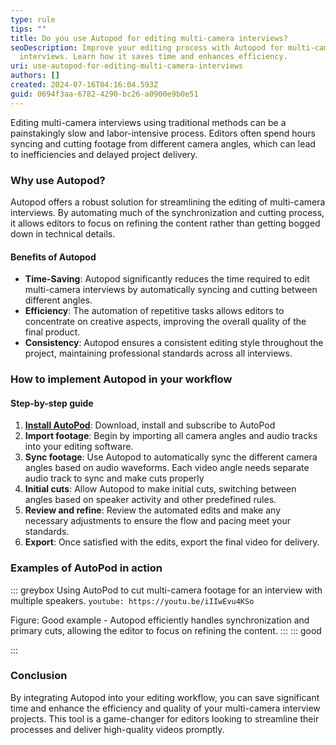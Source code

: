 ```yaml
---
type: rule
tips: ""
title: Do you use Autopod for editing multi-camera interviews?
seoDescription: Improve your editing process with Autopod for multi-camera
  interviews. Learn how it saves time and enhances efficiency.
uri: use-autopod-for-editing-multi-camera-interviews
authors: []
created: 2024-07-16T04:16:04.593Z
guid: 0694f3aa-6782-4290-bc26-a0900e9b0e51
---
```

Editing multi-camera interviews using traditional methods can be a painstakingly slow and labor-intensive process. Editors often spend hours syncing and cutting footage from different camera angles, which can lead to inefficiencies and delayed project delivery.

<!--endintro-->

### Why use Autopod?

Autopod offers a robust solution for streamlining the editing of multi-camera interviews. By automating much of the synchronization and cutting process, it allows editors to focus on refining the content rather than getting bogged down in technical details.

#### Benefits of Autopod

* **Time-Saving**: Autopod significantly reduces the time required to edit multi-camera interviews by automatically syncing and cutting between different angles.
* **Efficiency**: The automation of repetitive tasks allows editors to concentrate on creative aspects, improving the overall quality of the final product.
* **Consistency**: Autopod ensures a consistent editing style throughout the project, maintaining professional standards across all interviews.

### How to implement Autopod in your workflow

#### Step-by-step guide

1. **[Install AutoPod](https://www.autopod.fm/)**: Download, install and subscribe to AutoPod 
2. **Import footage**: Begin by importing all camera angles and audio tracks into your editing software.
3. **Sync footage**: Use Autopod to automatically sync the different camera angles based on audio waveforms.   Each video angle needs separate audio track to sync and make cuts properly
4. **Initial cuts**: Allow Autopod to make initial cuts, switching between angles based on speaker activity and other predefined rules.
5. **Review and refine**: Review the automated edits and make any necessary adjustments to ensure the flow and pacing meet your standards.
6. **Export**: Once satisfied with the edits, export the final video for delivery.

### Examples of AutoPod in action

::: greybox
Using AutoPod to cut multi-camera footage for an interview with multiple speakers.
`youtube: https://youtu.be/iIIwEvu4KSo`

Figure: Good example - Autopod efficiently handles synchronization and primary cuts, allowing the editor to focus on refining the content.
:::
::: good

:::

### Conclusion

By integrating Autopod into your editing workflow, you can save significant time and enhance the efficiency and quality of your multi-camera interview projects. This tool is a game-changer for editors looking to streamline their processes and deliver high-quality videos promptly.
